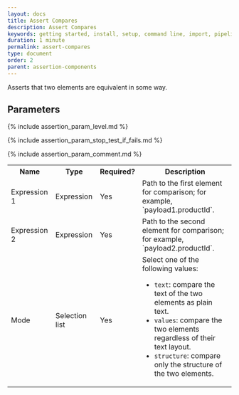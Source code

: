 ```yaml
---
layout: docs
title: Assert Compares
description: Assert Compares
keywords: getting started, install, setup, command line, import, pipeline, update, samples, help
duration: 1 minute
permalink: assert-compares
type: document
order: 2
parent: assertion-components
---
```


Asserts that two elements are equivalent in some way.

## Parameters

<table>
  <tr>
    <th> Name </th>
    <th> Type </th>
    <th> Required? </th>
    <th> Description </th>
  </tr>
  <tr>
    <td> Expression 1 </td>
    <td> Expression </td>
    <td> Yes </td>
    <td> Path to the first element for comparison; for example, `payload1.productId`. </td>
  </tr>
  <tr>
    <td> Expression 2 </td>
    <td> Expression </td>
    <td> Yes </td>
    <td> Path to the second element for comparison; for example, `payload2.productId`. </td>
  </tr>
  <tr>
    <td> Mode </td>
    <td> Selection list </td>
    <td> Yes </td>
    <td> Select one of the following values:
      <ul>
        <li> <code>text</code>: compare the text of the two elements as plain text.</li>
        <li> <code>values</code>: compare the two elements regardless of their text layout.</li>
        <li> <code>structure</code>: compare only the structure of the two elements.</li>
      </ul>
    </td>
  </tr>  
  
  {% include assertion_param_level.md %}
  
  {% include assertion_param_stop_test_if_fails.md %}
  
  {% include assertion_param_comment.md %}
 
</table>
